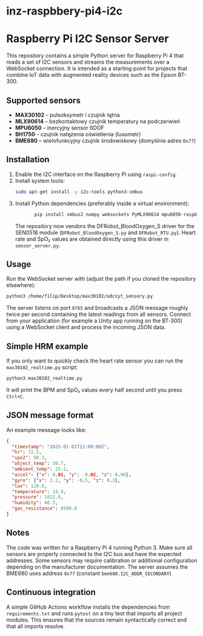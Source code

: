 
# inz-raspbbery-pi4-i2c
# Raspberry Pi I2C Sensor Server

This repository contains a simple Python server for Raspberry Pi 4 that reads a set of I2C sensors and streams the measurements over a WebSocket connection. It is intended as a starting point for projects that combine IoT data with augmented reality devices such as the Epson BT-300.

## Supported sensors

- **MAX30102** – pulsoksymetr i czujnik tętna
- **MLX90614** – bezkontaktowy czujnik temperatury na podczerwień
- **MPU6050** – inercyjny sensor 6DOF
- **BH1750** – czujnik natężenia oświetlenia (luxometr)
- **BME680** – wielofunkcyjny czujnik środowiskowy (domyślnie adres `0x77`)

## Installation

1. Enable the I2C interface on the Raspberry Pi using `raspi-config`.
2. Install system tools:
   ```bash
   sudo apt-get install -y i2c-tools python3-smbus
   ```
3. Install Python dependencies (preferably inside a virtual environment):
   ```bash
          pip install smbus2 numpy websockets PyMLX90614 mpu6050-raspberrypi bme680 GreenPonik-BH1750 pyserial
   ```
   The repository now vendors the DFRobot_BloodOxygen_S driver for the SEN0518 module
   (`DFRobot_BloodOxygen_S.py` and `DFRobot_RTU.py`). Heart rate and SpO₂ values
   are obtained directly using this driver in `sensor_server.py`.

## Usage

Run the WebSocket server with (adjust the path if you cloned the repository
elsewhere):

```bash
python3 /home/filip/Desktop/max30102/odczyt_sensory.py
```

The server listens on port `8765` and broadcasts a JSON message roughly twice per second containing the latest readings from all sensors. Connect from your application (for example a Unity app running on the BT‑300) using a WebSocket client and process the incoming JSON data.

## Simple HRM example

If you only want to quickly check the heart rate sensor you can run the
`max30102_realtime.py` script:

```bash
python3 max30102_realtime.py
```

It will print the BPM and SpO₂ values every half second until you press
`Ctrl+C`.

## JSON message format

An example message looks like:

```json
{
  "timestamp": "2025-01-01T12:00:00Z",
  "hr": 72.5,
  "spo2": 98.3,
  "object_temp": 36.7,
  "ambient_temp": 25.1,
  "accel": {"x": 0.01, "y": -0.02, "z": 0.98},
  "gyro": {"x": 1.2, "y": -0.5, "z": 0.3},
  "lux": 120.0,
  "temperature": 24.9,
  "pressure": 1012.8,
  "humidity": 40.5,
  "gas_resistance": 8500.0
}
```

## Notes

The code was written for a Raspberry Pi 4 running Python 3. Make sure all sensors are properly connected to the I2C bus and have the expected addresses. Some sensors may require calibration or additional configuration depending on the manufacturer documentation.
The server assumes the BME680 uses address `0x77` (constant `bme680.I2C_ADDR_SECONDARY`)

## Continuous integration

A simple GitHub Actions workflow installs the dependencies from
`requirements.txt` and runs `pytest` on a tiny test that imports all
project modules. This ensures that the sources remain syntactically
correct and that all imports resolve.
